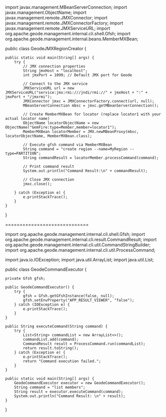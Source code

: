 import javax.management.MBeanServerConnection;
import javax.management.ObjectName;
import javax.management.remote.JMXConnector;
import javax.management.remote.JMXConnectorFactory;
import javax.management.remote.JMXServiceURL;
import org.apache.geode.management.internal.cli.shell.Gfsh;
import org.apache.geode.management.internal.beans.MemberMXBean;

public class GeodeJMXRegionCreator {

    public static void main(String[] args) {
        try {
            // JMX connection properties
            String jmxHost = "localhost";
            int jmxPort = 1099; // Default JMX port for Geode

            // Connect to the JMX service
            JMXServiceURL url = new JMXServiceURL("service:jmx:rmi:///jndi/rmi://" + jmxHost + ":" + jmxPort + "/jmxrmi");
            JMXConnector jmxc = JMXConnectorFactory.connect(url, null);
            MBeanServerConnection mbsc = jmxc.getMBeanServerConnection();

            // Create MemberMXBean for locator (replace locator1 with your actual locator name)
            ObjectName locatorObjectName = new ObjectName("GemFire:type=Member,member=locator1");
            MemberMXBean locatorMember = JMX.newMBeanProxy(mbsc, locatorObjectName, MemberMXBean.class);

            // Execute gfsh command via MemberMXBean
            String command = "create region --name=MyRegion --type=PARTITION";
            String commandResult = locatorMember.processCommand(command);

            // Print command result
            System.out.println("Command Result:\n" + commandResult);

            // Close JMX connection
            jmxc.close();

        } catch (Exception e) {
            e.printStackTrace();
        }
    }
}

=============================

import org.apache.geode.management.internal.cli.shell.Gfsh;
import org.apache.geode.management.internal.cli.result.CommandResult;
import org.apache.geode.management.internal.cli.util.CommandStringBuilder;
import org.apache.geode.management.internal.cli.util.ProcessCommand;

import java.io.IOException;
import java.util.ArrayList;
import java.util.List;

public class GeodeCommandExecutor {

    private Gfsh gfsh;

    public GeodeCommandExecutor() {
        try {
            gfsh = Gfsh.getGfshInstance(false, null);
            gfsh.setEnvProperty("APP_RESULT_VIEWER", "false");
        } catch (IOException e) {
            e.printStackTrace();
        }
    }

    public String executeCommand(String command) {
        try {
            List<String> commandList = new ArrayList<>();
            commandList.add(command);
            CommandResult result = ProcessCommand.run(commandList);
            return result.toString();
        } catch (Exception e) {
            e.printStackTrace();
            return "Command execution failed.";
        }
    }

    public static void main(String[] args) {
        GeodeCommandExecutor executor = new GeodeCommandExecutor();
        String command = "list members";
        String result = executor.executeCommand(command);
        System.out.println("Command Result: \n" + result);
    }
}

